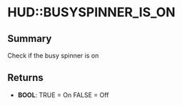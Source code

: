 # HUD::BUSYSPINNER_IS_ON

## Summary
Check if the busy spinner is on

## Returns
* **BOOL**:
TRUE = On
FALSE = Off
